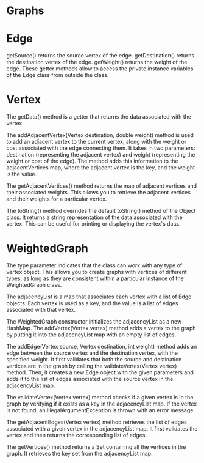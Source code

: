 # Graphs
# Edge
getSource() returns the source vertex of the edge.
getDestination() returns the destination vertex of the edge.
getWeight() returns the weight of the edge.
These getter methods allow to access the private instance variables of the Edge class from outside the class.

# Vertex
The getData() method is a getter that returns the data associated with the vertex.

The addAdjacentVertex(Vertex<V> destination, double weight) method is used to add an adjacent vertex to the current vertex, along with the weight or cost associated with the edge connecting them. It takes in two parameters: destination (representing the adjacent vertex) and weight (representing the weight or cost of the edge). The method adds this information to the adjacentVertices map, where the adjacent vertex is the key, and the weight is the value.

The getAdjacentVertices() method returns the map of adjacent vertices and their associated weights. This allows you to retrieve the adjacent vertices and their weights for a particular vertex.

The toString() method overrides the default toString() method of the Object class. It returns a string representation of the data associated with the vertex. This can be useful for printing or displaying the vertex's data.

  # WeightedGraph
  

The type parameter <Vertex> indicates that the class can work with any type of vertex object. This allows you to create graphs with vertices of different types, as long as they are consistent within a particular instance of the WeightedGraph class.

The adjacencyList is a map that associates each vertex with a list of Edge objects. Each vertex is used as a key, and the value is a list of edges associated with that vertex.

The WeightedGraph constructor initializes the adjacencyList as a new HashMap. The addVertex(Vertex vertex) method adds a vertex to the graph by putting it into the adjacencyList map with an empty list of edges.

The addEdge(Vertex source, Vertex destination, int weight) method adds an edge between the source vertex and the destination vertex, with the specified weight. It first validates that both the source and destination vertices are in the graph by calling the validateVertex(Vertex vertex) method. Then, it creates a new Edge object with the given parameters and adds it to the list of edges associated with the source vertex in the adjacencyList map.

The validateVertex(Vertex vertex) method checks if a given vertex is in the graph by verifying if it exists as a key in the adjacencyList map. If the vertex is not found, an IllegalArgumentException is thrown with an error message.

The getAdjacentEdges(Vertex vertex) method retrieves the list of edges associated with a given vertex in the adjacencyList map. It first validates the vertex and then returns the corresponding list of edges.

The getVertices() method returns a Set containing all the vertices in the graph. It retrieves the key set from the adjacencyList map.
